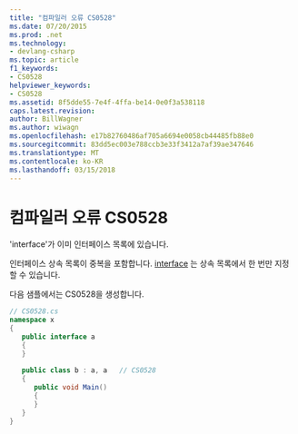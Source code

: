 ```yaml
---
title: "컴파일러 오류 CS0528"
ms.date: 07/20/2015
ms.prod: .net
ms.technology:
- devlang-csharp
ms.topic: article
f1_keywords:
- CS0528
helpviewer_keywords:
- CS0528
ms.assetid: 8f5dde55-7e4f-4ffa-be14-0e0f3a538118
caps.latest.revision: 
author: BillWagner
ms.author: wiwagn
ms.openlocfilehash: e17b82760486af705a6694e0058cb44485fb88e0
ms.sourcegitcommit: 83dd5ec003e788ccb3e33f3412a7af39ae347646
ms.translationtype: MT
ms.contentlocale: ko-KR
ms.lasthandoff: 03/15/2018
---
```

# <a name="compiler-error-cs0528"></a>컴파일러 오류 CS0528
'interface'가 이미 인터페이스 목록에 있습니다.  
  
 인터페이스 상속 목록이 중복을 포함합니다. [interface](../../csharp/language-reference/keywords/interface.md) 는 상속 목록에서 한 번만 지정할 수 있습니다.  
  
 다음 샘플에서는 CS0528을 생성합니다.  
  
```csharp  
// CS0528.cs  
namespace x  
{  
   public interface a  
   {  
   }  
  
   public class b : a, a   // CS0528  
   {  
      public void Main()  
      {  
      }  
   }  
}  
```
